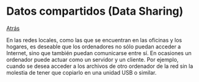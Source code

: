 # Datos compartidos (Data Sharing)
<a href=../README.md>Atrás</a>

En las redes locales, como las que se encuentran en las oficinas y los hogares, es deseable que los ordenadores no sólo puedan acceder a Internet, sino que también puedan comunicarse entre sí. En ocasiones un ordenador puede actuar como un servidor y un cliente. Por ejemplo, cuando se desea acceder a los archivos de otro ordenador de la red sin la molestia de tener que copiarlo en una unidad USB o similar.